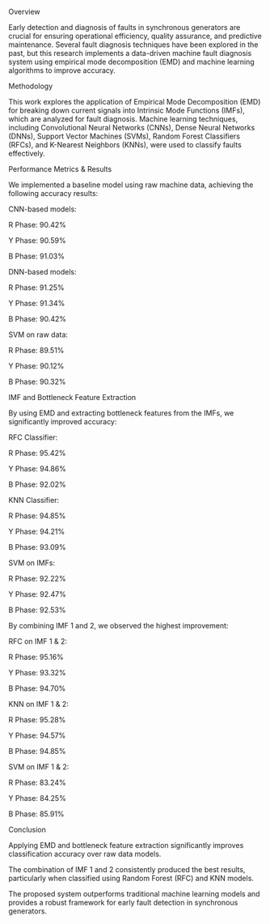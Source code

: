 Overview

Early detection and diagnosis of faults in synchronous generators are crucial for ensuring operational efficiency, quality assurance, and predictive maintenance. Several fault diagnosis techniques have been explored in the past, but this research implements a data-driven machine fault diagnosis system using empirical mode decomposition (EMD) and machine learning algorithms to improve accuracy.

Methodology

This work explores the application of Empirical Mode Decomposition (EMD) for breaking down current signals into Intrinsic Mode Functions (IMFs), which are analyzed for fault diagnosis. Machine learning techniques, including Convolutional Neural Networks (CNNs), Dense Neural Networks (DNNs), Support Vector Machines (SVMs), Random Forest Classifiers (RFCs), and K-Nearest Neighbors (KNNs), were used to classify faults effectively.

Performance Metrics & Results

We implemented a baseline model using raw machine data, achieving the following accuracy results:

CNN-based models:

R Phase: 90.42%

Y Phase: 90.59%

B Phase: 91.03%

DNN-based models:

R Phase: 91.25%

Y Phase: 91.34%

B Phase: 90.42%

SVM on raw data:

R Phase: 89.51%

Y Phase: 90.12%

B Phase: 90.32%

IMF and Bottleneck Feature Extraction

By using EMD and extracting bottleneck features from the IMFs, we significantly improved accuracy:

RFC Classifier:

R Phase: 95.42%

Y Phase: 94.86%

B Phase: 92.02%

KNN Classifier:

R Phase: 94.85%

Y Phase: 94.21%

B Phase: 93.09%

SVM on IMFs:

R Phase: 92.22%

Y Phase: 92.47%

B Phase: 92.53%

By combining IMF 1 and 2, we observed the highest improvement:

RFC on IMF 1 & 2:

R Phase: 95.16%

Y Phase: 93.32%

B Phase: 94.70%

KNN on IMF 1 & 2:

R Phase: 95.28%

Y Phase: 94.57%

B Phase: 94.85%

SVM on IMF 1 & 2:

R Phase: 83.24%

Y Phase: 84.25%

B Phase: 85.91%

Conclusion

Applying EMD and bottleneck feature extraction significantly improves classification accuracy over raw data models.

The combination of IMF 1 and 2 consistently produced the best results, particularly when classified using Random Forest (RFC) and KNN models.

The proposed system outperforms traditional machine learning models and provides a robust framework for early fault detection in synchronous generators.
